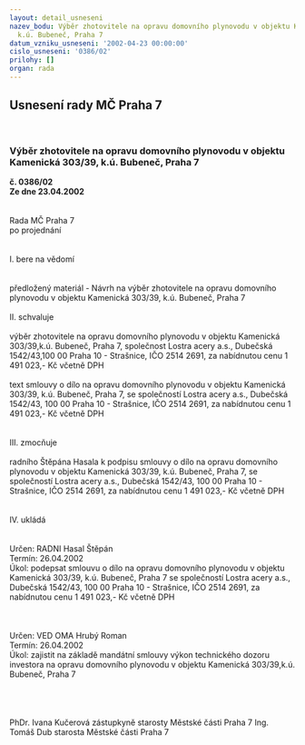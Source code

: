 ```yaml
---
layout: detail_usneseni
nazev_bodu: Výběr zhotovitele na opravu domovního plynovodu v objektu Kamenická 303/39,
  k.ú. Bubeneč, Praha 7
datum_vzniku_usneseni: '2002-04-23 00:00:00'
cislo_usneseni: '0386/02'
prilohy: []
organ: rada
---
```

<div id="ucUsn_pList" class="usn">
	<span><h2>Usnesení rady MČ Praha 7 </h2>
<br></span><div class="standBody">
<span><h3>Výběr zhotovitele na opravu domovního plynovodu v objektu Kamenická 303/39, k.ú. Bubeneč, Praha 7</h3></span><div class="center">
		<strong>č. 0386/02</strong><br>
	</div>
<div class="center">
		<strong>Ze dne 23.04.2002</strong><br><br>
	</div>
<br>Rada MČ Praha 7<br>po projednání<br><br><br>I.	bere na vědomí<br><br> <br>předložený materiál - Návrh na výběr zhotovitele na opravu domovního plynovodu v objektu Kamenická 303/39, k.ú. Bubeneč, Praha 7<br><br>II.	schvaluje <br><br>výběr  zhotovitele  na  opravu  domovního plynovodu v objektu Kamenická 303/39,k.ú. Bubeneč, Praha 7, společnost Lostra acery a.s., Dubečská 1542/43,100 00 Praha 10 - Strašnice, IČO 2514 2691, za nabídnutou cenu 1 491 023,- Kč včetně DPH<br><br>text smlouvy o dílo na opravu domovního plynovodu  v  objektu  Kamenická 303/39, k.ú. Bubeneč, Praha 7, se  společností  Lostra acery a.s.,  Dubečská  1542/43,  100 00  Praha 10 - Strašnice,  IČO 2514 2691, za nabídnutou cenu 1 491 023,- Kč včetně DPH<br><br><br>III.	zmocňuje <br><br>radního  Štěpána Hasala k podpisu  smlouvy o dílo na opravu  domovního  plynovodu  v  objektu Kamenická  303/39,  k.ú. Bubeneč,  Praha 7, se  společností  Lostra acery a.s.,  Dubečská  1542/43,  100 00  Praha 10 - Strašnice,  IČO 2514 2691, za nabídnutou cenu 1 491 023,- Kč včetně DPH  <br><br><br>IV.	ukládá <br><br> <br>Určen:	RADNI Hasal Štěpán<br>Termín: 26.04.2002<br>Úkol:	podepsat smlouvu o dílo na opravu domovního plynovodu v objektu Kamenická 303/39, k.ú. Bubeneč, Praha 7  se společností  Lostra acery a.s.,  Dubečská  1542/43,  100 00  Praha 10 - Strašnice,  IČO 2514 2691, za nabídnutou cenu 1 491 023,- Kč včetně DPH   <br> <br><br> <br>Určen:  VED OMA Hrubý Roman<br>Termín: 26.04.2002<br>Úkol:	zajistit  na základě mandátní smlouvy výkon technického dozoru investora na  opravu domovního plynovodu v objektu Kamenická 303/39,k.ú. Bubeneč, Praha 7   <br> <br><br><br><br>PhDr. Ivana Kučerová zástupkyně starosty Městské části Praha 7	Ing. Tomáš Dub starosta Městské části Praha 7<br>	<br><br>
</div>
</div>